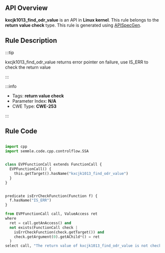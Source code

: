 ---
---


## API Overview
**kxcjk1013_find_odr_value** is an API in **Linux kernel**. This rule belongs to the **return value check** type. This rule is generated using [APISpecGen](../../tools/APISpecGen).
## Rule Description

:::tip

kxcjk1013_find_odr_value returns error pointer on failure, use IS_ERR to check the return value

:::

:::info

- Tags: **return value check**
- Parameter Index: **N/A**
- CWE Type: **CWE-253**

:::

## Rule Code
```python

import cpp
import semmle.code.cpp.controlflow.SSA


class EVPFunctionCall extends FunctionCall {
  EVPFunctionCall() {
    this.getTarget().hasName("kxcjk1013_find_odr_value")
  }
}


predicate isErrCheckFunction(Function f) {
  f.hasName("IS_ERR") 
}

from EVPFunctionCall call, ValueAccess ret
where
  ret = call.getAnAccess() and
  not exists(FunctionCall check |
    isErrCheckFunction(check.getTarget()) and
    check.getArgument(0).getAChild*() = ret
  )
select call, "The return value of kxcjk1013_find_odr_value is not checked with IS_ERR."
    
```